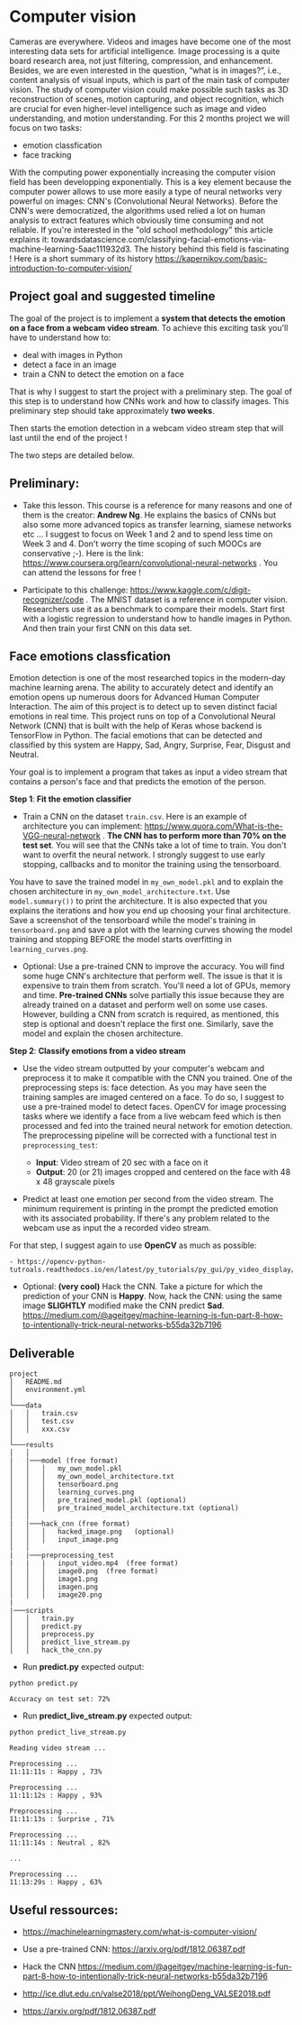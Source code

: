 # Computer vision

Cameras are everywhere. Videos and images have become one of the most interesting data sets for artificial intelligence.
Image processing is a quite board research area, not just filtering, compression, and enhancement. Besides, we are even interested in the question, “what is in images?”, i.e., content analysis of visual inputs, which is part of the main task of computer vision. The study of computer vision could make possible such tasks as 3D reconstruction of scenes, motion capturing, and object recognition, which are crucial for even higher-level intelligence such as
image and video understanding, and motion understanding.
For this 2 months project we will focus on two tasks: 

- emotion classfication 
- face tracking

With the computing power exponentially increasing the computer vision field has been developping exponentially. This is a key element because the computer power allows to use more easily a type of neural networks very powerful on images: CNN's (Convolutional Neural Networks). Before the CNN's were democratized, the algorithms used relied a lot on human analysis to extract features which obviously time consuming and not reliable. If you're interested in the "old school methodology" this article explains it: towardsdatascience.com/classifying-facial-emotions-via-machine-learning-5aac111932d3.
The history behind this field is fascinating ! Here is a short summary of its history https://kapernikov.com/basic-introduction-to-computer-vision/

## Project goal and suggested timeline

The goal of the project is to implement a **system that detects the emotion on a face from a webcam video stream**. To achieve this exciting task you'll have to understand how to: 

- deal with images in Python
- detect a face in an image 
- train a CNN to detect the emotion on a face

That is why I suggest to start the project with a preliminary step. The goal of this step is to understand how CNNs work and how to classify images. This preliminary step should take approximately **two weeks**.  

Then starts the emotion detection in a webcam video stream step that will last until the end of the project ! 

The two steps are detailed below.


## Preliminary: 

- Take this lesson. This course is a reference for many reasons and one of them is the creator: **Andrew Ng**. He explains the basics of CNNs but also some more advanced topics as transfer learning, siamese networks etc ... I suggest to focus on Week 1 and 2 and to spend less time on Week 3 and 4. Don't worry the time scoping of such MOOCs are conservative ;-). Here is the link:  https://www.coursera.org/learn/convolutional-neural-networks . You can attend the lessons for free ! 

- Participate to this challenge: https://www.kaggle.com/c/digit-recognizer/code . The MNIST dataset is a reference in computer vision. Researchers use it as a benchmark to compare their models. Start first with a logistic regression to understand how to handle images in Python. And then train your first CNN on this data set.


## Face emotions classfication


Emotion detection is one of the most researched topics in the modern-day machine learning arena. The ability to accurately detect and identify an emotion opens up numerous doors for Advanced Human Computer Interaction. The aim of this project is to detect up to seven distinct facial emotions in real time. This project runs on top of a Convolutional Neural Network (CNN) that is built with the help of Keras whose backend is TensorFlow in Python. The facial emotions that can be detected and classified by this system are Happy, Sad, Angry, Surprise, Fear, Disgust and Neutral.


Your goal is to implement a program that takes as input a video stream that contains a person's face and that predicts the emotion of the person. 

**Step 1**: **Fit the emotion classifier**

- Train a CNN on the dataset `train.csv`. Here is an example of architecture you can implement: https://www.quora.com/What-is-the-VGG-neural-network . **The CNN has to perform more than 70% on the test set**. You will see that the CNNs take a lot of time to train. You don't want to overfit the neural network. I strongly suggest to use early stopping, callbacks and to monitor the training using the tensorboard. 

You have to save the trained model in `my_own_model.pkl` and to explain the chosen architecture in `my_own_model_architecture.txt`. Use `model.summary())` to print the architecture. It is also expected that you explains the iterations and how you end up choosing your final architecture. Save a screenshot of the tensorboard while the model's training in `tensorboard.png` and save a plot with the learning curves showing the model training and stopping BEFORE the model starts overfitting in `learning_curves.png`. 

- Optional: Use a pre-trained CNN to improve the accuracy. You will find some huge CNN's architecture that perform well. The issue is that it is expensive to train them from scratch. You'll need a lot of GPUs, memory and time. **Pre-trained CNNs** solve partially this issue because they are already trained on a dataset and perform well on some use cases. However, building a CNN from scratch is required, as mentioned, this step is optional and doesn't replace the first one. Similarly, save the model and explain the chosen architecture. 

**Step 2**: **Classify emotions from a video stream** 


- Use the video stream outputted by your computer's webcam and preprocess it to make it compatible with the CNN you trained. One of the preprocessing steps is: face detection. As you may have seen the training samples are imaged centered on a face. To do so, I suggest to use a pre-trained model to detect faces. OpenCV for image processing tasks where we identify a face from a live webcam feed which is then processed and fed into the trained neural network for emotion detection. The preprocessing pipeline will be corrected with a functional test in `preprocessing_test`: 
    - **Input**: Video stream of 20 sec with a face on it
    - **Output**: 20 (or 21) images cropped and centered on the face with 48 x 48 grayscale pixels

- Predict at least one emotion per second from the video stream. The minimum requirement is printing in the prompt the predicted emotion with its associated probability. If there's any problem related to the webcam use as input the a recorded video stream. 

For that step, I suggest again to use **OpenCV** as much as possible: 
    
    - https://opencv-python-tutroals.readthedocs.io/en/latest/py_tutorials/py_gui/py_video_display/py_video_display.html


- Optional: **(very cool)** Hack the CNN. Take a picture for which the prediction of your CNN is **Happy**. Now, hack the CNN:  using the same image **SLIGHTLY** modified make the CNN predict **Sad**. https://medium.com/@ageitgey/machine-learning-is-fun-part-8-how-to-intentionally-trick-neural-networks-b55da32b7196


## Deliverable


```
project
│   README.md
│   environment.yml    
│
└───data
│   │   train.csv
│   │   test.csv
│   │   xxx.csv
│
└───results
│   │   
|   |───model (free format)
│   │   │   my_own_model.pkl
│   │   │   my_own_model_architecture.txt
│   │   │   tensorboard.png 
│   │   │   learning_curves.png 
│   │   │   pre_trained_model.pkl (optional)
│   │   │   pre_trained_model_architecture.txt (optional)
│   │  
|   |───hack_cnn (free format)
│   │   │   hacked_image.png   (optional)
│   │   │   input_image.png
│   │   
|   |───preprocessing_test 
|   |   |   input_video.mp4  (free format)
│   │   │   image0.png  (free format)
│   │   │   image1.png
│   │   │   imagen.png
│   │   │   image20.png
|
|───scripts
│   │   train.py
│   │   predict.py
│   │   preprocess.py
│   │   predict_live_stream.py
│   │   hack_the_cnn.py

``` 

- Run **predict.py** expected output:

```prompt 
python predict.py

Accuracy on test set: 72%

```
- Run **predict_live_stream.py** expected output:

```prompt 
python predict_live_stream.py

Reading video stream ... 

Preprocessing ... 
11:11:11s : Happy , 73% 

Preprocessing ... 
11:11:12s : Happy , 93% 

Preprocessing ... 
11:11:13s : Surprise , 71% 

Preprocessing ... 
11:11:14s : Neutral , 82% 

... 

Preprocessing ... 
11:13:29s : Happy , 63% 

```

## Useful ressources: 

- https://machinelearningmastery.com/what-is-computer-vision/

- Use a pre-trained CNN: https://arxiv.org/pdf/1812.06387.pdf 

- Hack the CNN https://medium.com/@ageitgey/machine-learning-is-fun-part-8-how-to-intentionally-trick-neural-networks-b55da32b7196

- http://ice.dlut.edu.cn/valse2018/ppt/WeihongDeng_VALSE2018.pdf

- https://arxiv.org/pdf/1812.06387.pdf

